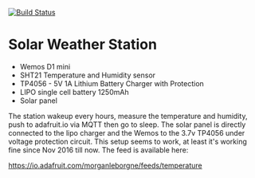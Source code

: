 [![Build Status](https://secure.travis-ci.org/papabricole/weatherstation.png)](http://travis-ci.org/papabricole/weatherstation)

# Solar Weather Station

 - Wemos D1 mini
 - SHT21 Temperature and Humidity sensor
 - TP4056 - 5V 1A Lithium Battery Charger with Protection
 - LIPO single cell battery 1250mAh
 - Solar panel

The station wakeup every hours, measure the temperature and humidity, push to adafruit.io via MQTT then go to sleep.
The solar panel is directly connected to the lipo charger and the Wemos to the 3.7v TP4056 under voltage protection circuit.
This setup seems to work, at least it's working fine since Nov 2016 till now. The feed is available here:

  https://io.adafruit.com/morganleborgne/feeds/temperature